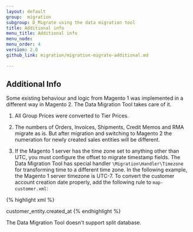 ```yaml
---
layout: default
group:  migration
subgroup: D_Migrate using the data migration tool
title: Additional info
menu_title: Additional info
menu_node:
menu_order: 4
version: 2.0
github_link: migration/migration-migrate-additional.md

---
```


## Additional Info

Some existing behaviour and logic from Magento 1 was implemented in a different way in Magento 2. The Data Migration Tool takes care of it.

1. All Group Prices were converted to Tier Prices.

2. The numbers of Orders, Invoices, Shipments, Credit Memos and RMA migrate as is. But after migration and switching to Magento 2 the numeration for newly created sales entities will be different.

3. If the Magento 1 server has the time zone set to anything other than UTC, you must configure the offset to migrate timestamp fields. The Data Migration Tool has special handler `\Migration\Handler\Timezone` for transforming time to a different time zone. In the following example, the Magento 1 server timezone is UTC-7. To convert the customer account creation date properly, add the following rule to `map-customer.xml`:

  {% highlight xml %}
  <?xml version="1.0" encoding="UTF-8"?>
  <map xmlns:xs="http://www.w3.org/2001/XMLSchema-instance" xs:noNamespaceSchemaLocation="../map.xsd">
    <!--...-->
    <destination>
        <field_rules>
            <!--...-->
            <transform>
                <field>customer_entity.created_at</field>
                <handler class="\Migration\Handler\Timezone">
                    <param name="offset" value="-7" />
                </handler>
            </transform>
        </field_rules>
    </destination>
  </map>
  {% endhighlight %}
<div class="bs-callout bs-callout-info" id="info">
  <p>The Data Migration Tool doesn't support split database.</p>
</div>
